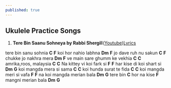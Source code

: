 ```yaml
---
published: true
---
```

## Ukulele Practice Songs


1. **Tere Bin Saanu Sohneya by Rabbi Shergil**l([Youtube](https://www.youtube.com/watch?v=4L_t2U8rMT4&ab_channel=NavleenKourMusic))[Lyrics](https://lyricstranslate.com/en/rabbi-shergill-tera-bin-sanu-soneya-lyrics.html)

tere bin sanu  sohnia
    **C**		 **F**
koi hor nahio  labhna
	**Dm**		 **F**
jo dave ruh nu  sakun
	**C**		 **F**
chukke jo nakhra mera
	**Dm**			**F**
ve main sare ghumm  ke vekhia
	 **C**			**C**
amrika,roos, malaysia
	**C**			**C**
Na kittey vi koi  fark si
	**F**				**F**
har kise di koi shart si
	**Dm**				**G**
koi mangda mera si sama
	**C**			**C**
koi hunda surat  te fida
	**C**		**C**
koi mangda  meri si vafa
	**F**			**F**
na koi mangda  merian bala
	**Dm**         **G**
tere bin
**C**
hor na kise
	**F**
mangni merian  bala
  **Dm**		   **G**
